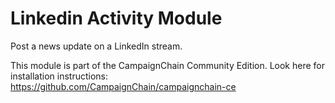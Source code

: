 Linkedin Activity Module
========================

Post a news update on a LinkedIn stream.

This module is part of the CampaignChain Community Edition. Look here for
installation instructions: https://github.com/CampaignChain/campaignchain-ce
